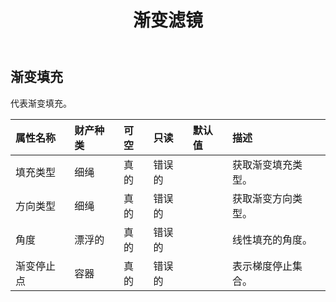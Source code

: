 ﻿---
title: 渐变滤镜
second_title: Aspose.Cells Cloud Documen
type: docs
url: /zh/specification/model/gradientfill/
description: Aspose.Cells 云模型规范：GradientFill。轻松处理 Excel 和其他电子表格文档，具有打开、生成、编辑、拆分、合并、比较和转换等功能
kwords: Excel, Office, 电子表格, Cloud REST API, GradientFill
weight: 50
---
## **渐变填充**

代表渐变填充。

|属性名称|财产种类|可空|只读|默认值|描述|
|:- |:- |:- |:- |:- |:- |
|填充类型|细绳|真的|错误的||获取渐变填充类型。|
|方向类型|细绳|真的|错误的||获取渐变方向类型。|
|角度|漂浮的|真的|错误的||线性填充的角度。|
|渐变停止点|容器|真的|错误的||表示梯度停止集合。|

